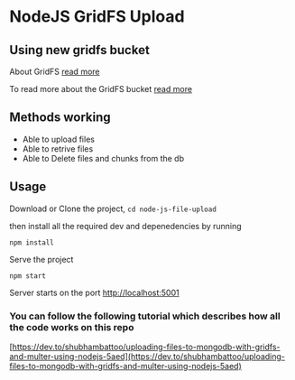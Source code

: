 # NodeJS GridFS Upload

## Using new gridfs bucket

About GridFS [read more](https://docs.mongodb.com/manual/core/gridfs/)

To read more about the GridFS bucket [read more](https://mongodb.github.io/node-mongodb-native/3.2/api/GridFSBucket.html)

## Methods working
<ul>
<li>Able to upload files</li>
<li>Able to retrive files</li>
<li>Able to Delete files and chunks from the db</li>
</ul>


## Usage

Download or Clone the project, ``` cd node-js-file-upload ```

then install all the required dev and depenedencies by running

```
npm install
```

Serve the project

```
npm start
```

Server starts on the port [http://localhost:5001](http://localhost:5001)

### You can follow the following tutorial which describes how all the code works on this repo

[https://dev.to/shubhambattoo/uploading-files-to-mongodb-with-gridfs-and-multer-using-nodejs-5aed](https://dev.to/shubhambattoo/uploading-files-to-mongodb-with-gridfs-and-multer-using-nodejs-5aed)

